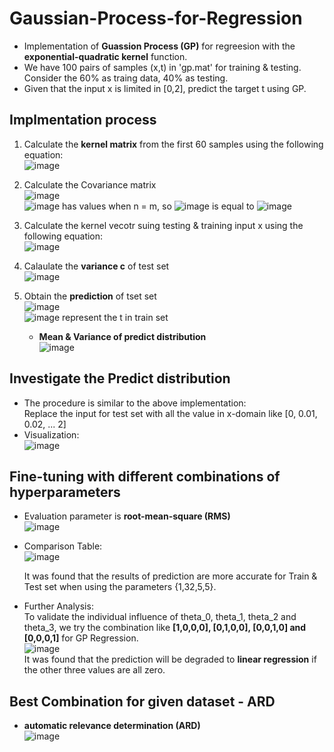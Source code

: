 # Gaussian-Process-for-Regression
 - Implementation of **Guassion Process (GP)** for regreesion with the **exponential-quadratic kernel** function.
 - We have 100 pairs of samples (x,t) in 'gp.mat' for training & testing.  
   Consider the 60% as traing data, 40% as testing.  
 - Given that the input x is limited in [0,2], predict the target t using GP.

## Implmentation process
 1. Calculate the **kernel matrix** from the first 60 samples using the following equation:  
    ![image](https://user-images.githubusercontent.com/78803926/132491912-344d8e7d-7fc9-49d6-b14a-731e540cd965.png)  
 2. Calculate the Covariance matrix    
    ![image](https://user-images.githubusercontent.com/78803926/132492356-2b12c35d-5c6a-4808-95cf-a9b980fbf37b.png)  
    ![image](https://user-images.githubusercontent.com/78803926/132492458-d54c0f90-db05-41de-a7d3-d36b9d4fc10a.png) has values when n = m, so ![image](https://user-images.githubusercontent.com/78803926/132492715-4ca4db62-a351-463a-9e7a-799fab9d77cc.png)
is equal to ![image](https://user-images.githubusercontent.com/78803926/132492830-053ad4c1-6105-4504-a834-4a9a2848eea5.png)  
 3. Calculate the kernel vecotr suing testing & training input x using the following equation:  
     ![image](https://user-images.githubusercontent.com/78803926/132494133-4453b960-a119-4ddd-bbbc-0418bd81d348.png)  
     
 4. Calaulate the **variance c** of test set  
    ![image](https://user-images.githubusercontent.com/78803926/132494671-c83c0bea-1f3e-408a-a422-a9dd81df5ca3.png)  
    
 5. Obtain the **prediction** of tset set  
    ![image](https://user-images.githubusercontent.com/78803926/132494842-4104a9a1-ca36-4bde-acbb-b4f9dc90754c.png)  
    ![image](https://user-images.githubusercontent.com/78803926/132494890-ae8c09dd-28a0-41dc-9d68-cb6c58b794ab.png) represent the t in train set  
    - **Mean & Variance of predict distribution**  
      ![image](https://user-images.githubusercontent.com/78803926/132495161-6c80ccb0-b582-4b45-bf9b-83d3706c2b23.png)

## Investigate the Predict distribution
 - The procedure is similar to the above implementation:  
   Replace the input for test set with all the value in x-domain like [0, 0.01, 0.02, ... 2]  
 - Visualization:  
   ![image](https://user-images.githubusercontent.com/78803926/132496038-7d28454d-23c1-46b7-bd9e-20d7ad93dd5b.png)  
   
 ## Fine-tuning with different combinations of hyperparameters
  - Evaluation parameter is **root-mean-square (RMS)**  
    ![image](https://user-images.githubusercontent.com/78803926/132496898-99a87bec-3be9-40f0-a557-cc2e65f7277c.png)

  - Comparison Table:  
    ![image](https://user-images.githubusercontent.com/78803926/132496965-ffa45e58-4397-454e-8c40-92a953f1fbf5.png)

    It was found that the results of prediction are more accurate for Train & Test set when using the parameters {1,32,5,5}.  
      
      
   - Further Analysis:  
     To validate the individual influence of theta_0, theta_1, theta_2 and theta_3, we try the combination like **[1,0,0,0], [0,1,0,0], [0,0,1,0] and [0,0,0,1]** for GP Regression.  
     ![image](https://user-images.githubusercontent.com/78803926/132498421-d02cb5b8-0a15-4f99-ae99-514742d4e0e9.png)  
     It was found that the prediction will be degraded to **linear regression** if the other three values are all zero.  
     

       
    
  ## Best Combination for given dataset - ARD
   - **automatic relevance determination (ARD)**  
   ![image](https://user-images.githubusercontent.com/78803926/132499512-4c12907f-360f-43f6-869d-872a45c430e2.png)  
   

      


